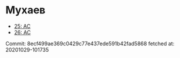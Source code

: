 # Мухаев
- [25: AC](25.md)
- [26: AC](26.md)

Commit: 8ecf499ae369c0429c77e437ede591b42fad5868
 fetched at: 20201029-101735
